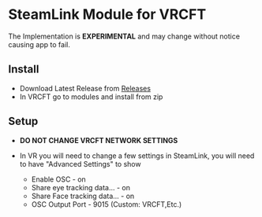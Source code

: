 # SteamLink Module for VRCFT

The Implementation is **EXPERIMENTAL** and may change without notice causing app to fail.

## Install

- Download Latest Release from [Releases](https://github.com/ykeara/LinkFT/releases/latest)
- In VRCFT go to modules and install from zip


## Setup

- **DO NOT CHANGE VRCFT NETWORK SETTINGS**

- In VR you will need to change a few settings in SteamLink, you will need to have "Advanced Settings" to show
  - Enable OSC - on
  - Share eye tracking data... - on
  - Share Face tracking data... - on
  - OSC Output Port - 9015 (Custom: VRCFT,Etc.)